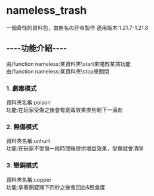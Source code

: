 # nameless_trash
一個奇怪的資料包，由無名の肝帝製作
適用版本:1.21.7-1.21.8

## ----功能介紹----
由/function nameless:某資料夾\start來開啟某項功能\
由/function nameless:某資料夾\stop來關閉

### 1. 劇毒模式
資料夾名稱:poison\
功能:在玩家受傷之後會有劇毒效果直到剩下一滴血

### 2. 無傷模式
資料夾名稱:unhurt\
功能:在玩家不受傷一段時間後提供增益效果，受傷就會清除

### 3. 戀銅模式
資料夾名稱:copper\
功能:拿著銅錠蹲下四秒之後會回血&飽食度
